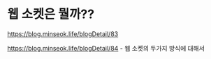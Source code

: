 #  웹 소켓은 뭘까??
https://blog.minseok.life/blogDetail/83


https://blog.minseok.life/blogDetail/84 - 웹 소켓의 두가지 방식에 대해서
